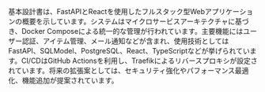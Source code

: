 基本設計書は、FastAPIとReactを使用したフルスタック型Webアプリケーションの概要を示しています。システムはマイクロサービスアーキテクチャに基づき、Docker Composeによる統一的な管理が行われています。主要機能にはユーザー認証、アイテム管理、メール通知などが含まれ、使用技術としてはFastAPI、SQLModel、PostgreSQL、React、TypeScriptなどが挙げられています。CI/CDはGitHub Actionsを利用し、Traefikによるリバースプロキシが設定されています。将来の拡張案としては、セキュリティ強化やパフォーマンス最適化、機能追加が提案されています。

